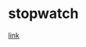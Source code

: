 # stopwatch
[link](https://drive.google.com/file/d/1yAzQ_bsdTME79do62rLQqqLrss9Z0BRQ/view?usp=sharing)
